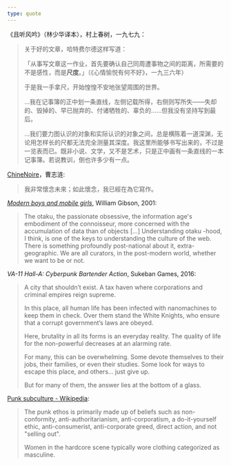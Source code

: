 ```yaml
---
type: quote
---
```


《且听风吟》（林少华译本），村上春树，一九七九：
> 关于好的文章，哈特费尔德这样写道：
> 
> 「从事写文章这一作业，首先要确认自己同周遭事物之间的距离，所需要的不是感性，而是**尺度**。」（《心情愉悦有何不好》，一九三六年）
> 
> 于是我一手拿尺，开始惶惶不安地张望周围的世界。
> 
> …我在记事簿的正中划一条直线，左侧记载所得，右侧则写所失——失却的、毁掉的、早已抛弃的、付诸牺牲的、辜负的……但我没有坚持写到最后。
> 
> …我们要力图认识的对象和实际认识的对象之间，总是横陈着一道深渊，无论用怎样长的尺都无法完全测量其深度。我这里所能够书写出来的，不过是一览表而已。既非小说、文学，又不是艺术，只是正中画有一条直线的一本记事簿。若说教训，倒也许多少有一点。

[ChineNoire](http://www.chinenoire.com/cosmos17/ChineNoire.html)，曹志涟:
> 我非常懷念未來；如此懷念，我已經在為它寫作。

[*Modern boys and mobile girls*](https://www.theguardian.com/books/2001/apr/01/sciencefictionfantasyandhorror.features), William Gibson, 2001:
> The otaku, the passionate obsessive, the information age's embodiment of the connoisseur, more concerned with the accumulation of data than of objects \[…\] Understanding otaku -hood, I think, is one of the keys to understanding the culture of the web. There is something profoundly post-national about it, extra-geographic. We are all curators, in the post-modern world, whether we want to be or not.

*VA-11 Hall-A: Cyberpunk Bartender Action*, Sukeban Games, 2016:
> A city that shouldn’t exist. A tax haven where corporations and criminal empires reign supreme.
> 
> In this place, all human life has been infected with nanomachines to keep them in check. Over them stand the White Knights, who ensure that a corrupt government’s laws are obeyed.
> 
> Here, brutality in all its forms is an everyday reality. The quality of life for the non-powerful decreases at an alarming rate.
> 
> For many, this can be overwhelming. Some devote themselves to their jobs, their families, or even their studies. Some look for ways to escape this place, and others… just give up.
> 
> But for many of them,  the answer lies at the bottom of a glass.

[Punk subculture - Wikipedia](https://en.wikipedia.org/wiki/Punk_subculture):
> The punk ethos is primarily made up of beliefs such as non-conformity, anti-authoritarianism, anti-corporatism, a do-it-yourself ethic, anti-consumerist, anti-corporate greed, direct action, and not "selling out".
> 
> Women in the hardcore scene typically wore clothing categorized as masculine.
